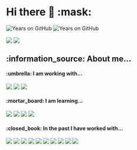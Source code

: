 <h1> Hi there 👋 :mask:</h1>

![Years on GitHub](https://badges.pufler.dev/years/cstringer17?color=404040&style=flat-square)
![Years on GitHub](https://badges.pufler.dev/repos/cstringer17?color=404040&style=flat-square)

<a>
  <img align="center" src="https://github-readme-stats.vercel.app/api?username=cstringer17&theme=omni&count_private=true&hide_border=true&line_height=24&show_icons=true" />
</a>
<a href="https://github.com/cstringer17?tab=repositories">
  <img align="center" src="https://github-readme-stats.vercel.app/api/top-langs/?username=cstringer17&layout=compact&theme=omni&langs_count=8&hide_border=true" />
</a>

<br>
<h2>:information_source: About me...</h2>

<div align="left">
<div>
<h4>:umbrella: I am working with...</h4>
<img src="https://img.shields.io/badge/Java-%23404040.svg?&style=flat-square&logo=Java"/>
<img src="https://img.shields.io/badge/Apache_Maven-%23404040.svg?&style=flat-square&logo=Apache-Maven"/>
<img src="https://img.shields.io/badge/docker-%23404040.svg?&style=flat-square&logo=docker"/>

</div>
  <div align="left">
<div>
<h4>:mortar_board: I am learning...</h4>
<img src="https://img.shields.io/badge/Java-%23404040.svg?&style=flat-square&logo=Java"/>
<img src="https://img.shields.io/badge/Java-%23404040.svg?&style=flat-square&logo=next-js"/>
  <img src="https://img.shields.io/badge/Java-%23404040.svg?&style=flat-square&logo=tailwind-css"/>
<img src="https://img.shields.io/badge/docker-%23404040.svg?&style=flat-square&logo=docker"/>

</div>
<div>
<h4>:closed_book: In the past I have worked with...</h4>
<img src="https://img.shields.io/badge/javascript%20-%23404040.svg?&style=flat-square&logo=javascript"/>
<img src="https://img.shields.io/badge/html5%20-%23404040.svg?&style=flat-square&logo=html5"/>
<img src="https://img.shields.io/badge/css3%20-%23404040.svg?&style=flat-square&logo=css3"/>
<img src="https://img.shields.io/badge/git%20-%23404040.svg?&style=flat-square&logo=git"/>
<img src="https://img.shields.io/badge/github%20-%23404040.svg?&style=flat-square&logo=github"/>
<img src="https://img.shields.io/badge/mysql-%23404040.svg?&style=flat-square&logo=mysql"/>
<img src="https://img.shields.io/badge/PowerShell-%23404040.svg?&style=flat-square&logo=PowerShell"/>
<img src="https://img.shields.io/badge/Vue-%23404040.svg?&style=flat-square&logo=Vue.js"/>
  <img src="https://img.shields.io/badge/php-%23404040.svg?&style=flat-square&logo=php"/>
  <img src="https://img.shields.io/badge/terraform-%23404040.svg?&style=flat-square&logo=terraform"/>
</div>
</div>
